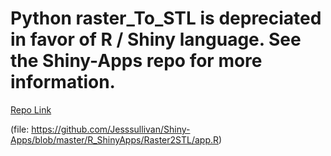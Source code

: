 #  Python raster_To_STL is depreciated in favor of R / Shiny language.  See the Shiny-Apps repo for more information.   

[Repo Link](https://github.com/Jesssullivan/Shiny-Apps)     

(file: https://github.com/Jesssullivan/Shiny-Apps/blob/master/R_ShinyApps/Raster2STL/app.R)
